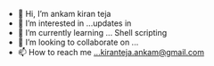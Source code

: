 - 👋 Hi, I’m ankam kiran teja
- 👀 I’m interested in ...updates in 
- 🌱 I’m currently learning ... Shell scripting
- 💞️ I’m looking to collaborate on ...
- 📫 How to reach me ...kiranteja.ankam@gmail.com

<!---
kiran3011/kiran3011 is a ✨ special ✨ repository because its `README.md` (this file) appears on your GitHub profile.
You can click the Preview link to take a look at your changes.
--->
